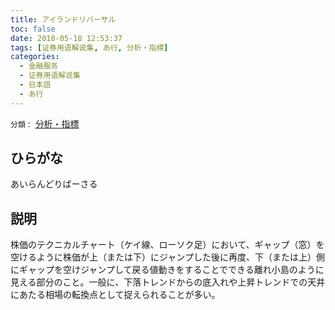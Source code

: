 ```yaml
---
title: アイランドリバーサル
toc: false
date: 2018-05-18 12:53:37
tags: [证券用语解说集, あ行, 分析・指標]
categories:
  - 金融服务
  - 证券用语解说集
  - 日本語
  - あ行
---
```


`分類：` [分析・指標](/tags/分析・指標/)

## ひらがな

あいらんどりばーさる

## 説明

株価のテクニカルチャート（ケイ線、ローソク足）において、ギャップ（窓）を空けるように株価が上（または下）にジャンプした後に再度、下（または上）側にギャップを空けジャンプして戻る値動きをすることでできる離れ小島のように見える部分のこと。一般に、下落トレンドからの底入れや上昇トレンドでの天井にあたる相場の転換点として捉えられることが多い。
